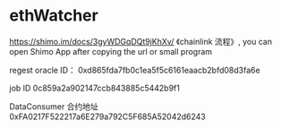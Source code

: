 # ethWatcher
https://shimo.im/docs/3gyWDGqDQt9jKhXv/ 
《chainlink 流程》, you can open Shimo App after copying the url or small program


regest
oracle ID：
0xd865fda7fb0c1ea5f5c6161eaacb2bfd08d3fa6e

job ID
0c859a2a902147ccb843885c5442b9f1

DataConsumer 合约地址
0xFA0217F522217a6E279a792C5F685A52042d6243





